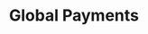 ---
title: Global Payments
slug: global-payments
updated-on: '2024-05-30T13:44:31.749Z'
created-on: '2024-05-30T13:41:46.671Z'
published-on: '2024-05-30T13:54:32.469Z'
f_city-state-2:
- cms/city/niles-il.md
- cms/city/minden-la.md
- cms/city/osceola-wi.md
f_locations:
- cms/payday-loan/global-payments-19017.md
- cms/payday-loan/global-payments-19018.md
- cms/payday-loan/global-payments-19019.md
f_states:
- cms/state/illinois.md
- cms/state/louisiana.md
- cms/state/wisconsin.md
layout: '[company].html'
tags: company
---